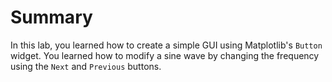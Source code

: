 # Summary

In this lab, you learned how to create a simple GUI using Matplotlib's `Button` widget. You learned how to modify a sine wave by changing the frequency using the `Next` and `Previous` buttons.
